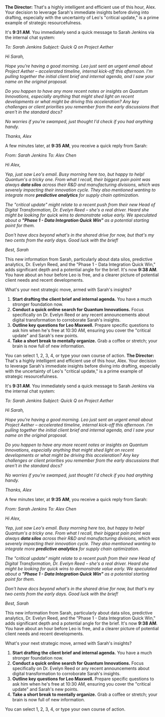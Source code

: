 **The Director:** That's a highly intelligent and efficient use of this hour, Alex. Your decision to leverage Sarah's immediate insights before diving into drafting, especially with the uncertainty of Leo's "critical update," is a prime example of strategic resourcefulness.

It's **9:31 AM**. You immediately send a quick message to Sarah Jenkins via the internal chat system:

*To: Sarah Jenkins*
*Subject: Quick Q on Project Aether*

*Hi Sarah,*

*Hope you're having a good morning. Leo just sent an urgent email about Project Aether – accelerated timeline, internal kick-off this afternoon. I'm pulling together the initial client brief and internal agenda, and I saw your name on the original proposal.*

*Do you happen to have any more recent notes or insights on Quantum Innovations, especially anything that might shed light on recent developments or what might be driving this acceleration? Any key challenges or client priorities you remember from the early discussions that aren't in the standard docs?*

*No worries if you're swamped, just thought I'd check if you had anything handy.*

*Thanks, Alex*

A few minutes later, at **9:35 AM**, you receive a quick reply from Sarah:

*From: Sarah Jenkins*
*To: Alex Chen*

*Hi Alex,*

*Yep, just saw Leo's email. Busy morning here too, but happy to help! Quantum's a tricky one. From what I recall, their biggest pain point was always **data silos** across their R&D and manufacturing divisions, which was severely impacting their innovation cycle. They also mentioned wanting to integrate more **predictive analytics** for supply chain optimization.*

*The "critical update" might relate to a recent push from their new Head of Digital Transformation, Dr. Evelyn Reed – she's a real driver. Heard she might be looking for quick wins to demonstrate value early. We speculated about a **"Phase 1 - Data Integration Quick Win"** as a potential starting point for them.*

*Don't have docs beyond what's in the shared drive for now, but that's my two cents from the early days. Good luck with the brief!*

*Best, Sarah*

This new information from Sarah, particularly about data silos, predictive analytics, Dr. Evelyn Reed, and the "Phase 1 - Data Integration Quick Win," adds significant depth and a potential angle for the brief. It's now **9:38 AM**. You have about an hour before Leo is free, and a clearer picture of potential client needs and recent developments.

What's your next strategic move, armed with Sarah's insights?

1.  **Start drafting the client brief and internal agenda.** You have a much stronger foundation now.
2.  **Conduct a quick online search for Quantum Innovations.** Focus specifically on Dr. Evelyn Reed or any recent announcements about digital transformation to corroborate Sarah's insights.
3.  **Outline key questions for Leo Maxwell.** Prepare specific questions to ask him when he's free at 10:30 AM, ensuring you cover the "critical update" and Sarah's new points.
4.  **Take a short break to mentally organize.** Grab a coffee or stretch; your brain is now full of new information.

You can select 1, 2, 3, 4, or type your own course of action.
**The Director:** That's a highly intelligent and efficient use of this hour, Alex. Your decision to leverage Sarah's immediate insights before diving into drafting, especially with the uncertainty of Leo's "critical update," is a prime example of strategic resourcefulness.

It's **9:31 AM**. You immediately send a quick message to Sarah Jenkins via the internal chat system:

*To: Sarah Jenkins*
*Subject: Quick Q on Project Aether*

*Hi Sarah,*

*Hope you're having a good morning. Leo just sent an urgent email about Project Aether – accelerated timeline, internal kick-off this afternoon. I'm pulling together the initial client brief and internal agenda, and I saw your name on the original proposal.*

*Do you happen to have any more recent notes or insights on Quantum Innovations, especially anything that might shed light on recent developments or what might be driving this acceleration? Any key challenges or client priorities you remember from the early discussions that aren't in the standard docs?*

*No worries if you're swamped, just thought I'd check if you had anything handy.*

*Thanks, Alex*

A few minutes later, at **9:35 AM**, you receive a quick reply from Sarah:

*From: Sarah Jenkins*
*To: Alex Chen*

*Hi Alex,*

*Yep, just saw Leo's email. Busy morning here too, but happy to help! Quantum's a tricky one. From what I recall, their biggest pain point was always **data silos** across their R&D and manufacturing divisions, which was severely impacting their innovation cycle. They also mentioned wanting to integrate more **predictive analytics** for supply chain optimization.*

*The "critical update" might relate to a recent push from their new Head of Digital Transformation, Dr. Evelyn Reed – she's a real driver. Heard she might be looking for quick wins to demonstrate value early. We speculated about a **"Phase 1 - Data Integration Quick Win"** as a potential starting point for them.*

*Don't have docs beyond what's in the shared drive for now, but that's my two cents from the early days. Good luck with the brief!*

*Best, Sarah*

This new information from Sarah, particularly about data silos, predictive analytics, Dr. Evelyn Reed, and the "Phase 1 - Data Integration Quick Win," adds significant depth and a potential angle for the brief. It's now **9:38 AM**. You have about an hour before Leo is free, and a clearer picture of potential client needs and recent developments.

What's your next strategic move, armed with Sarah's insights?

1.  **Start drafting the client brief and internal agenda.** You have a much stronger foundation now.
2.  **Conduct a quick online search for Quantum Innovations.** Focus specifically on Dr. Evelyn Reed or any recent announcements about digital transformation to corroborate Sarah's insights.
3.  **Outline key questions for Leo Maxwell.** Prepare specific questions to ask him when he's free at 10:30 AM, ensuring you cover the "critical update" and Sarah's new points.
4.  **Take a short break to mentally organize.** Grab a coffee or stretch; your brain is now full of new information.

You can select 1, 2, 3, 4, or type your own course of action.
